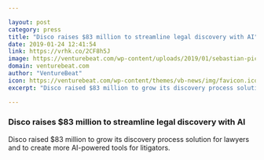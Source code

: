 ```yaml
---

layout: post
category: press
title: "Disco raises $83 million to streamline legal discovery with AI"
date: 2019-01-24 12:41:54
link: https://vrhk.co/2CF8h5J
image: https://venturebeat.com/wp-content/uploads/2019/01/sebastian-pichler-25154-unsplash-e1548289656403.jpg?w=1200&strip=all
domain: venturebeat.com
author: "VentureBeat"
icon: https://venturebeat.com/wp-content/themes/vb-news/img/favicon.ico
excerpt: "Disco raised $83 million to grow its discovery process solution for lawyers and to create more AI-powered tools for litigators."

---
```


### Disco raises $83 million to streamline legal discovery with AI

Disco raised $83 million to grow its discovery process solution for lawyers and to create more AI-powered tools for litigators.
